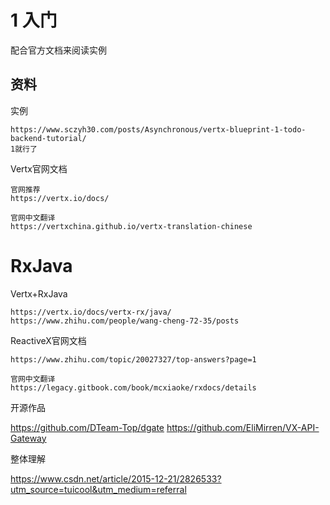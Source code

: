 

# 1 入门


配合官方文档来阅读实例


## 资料


实例

    https://www.sczyh30.com/posts/Asynchronous/vertx-blueprint-1-todo-backend-tutorial/
    1就行了


Vertx官网文档
    
    官网推荐
    https://vertx.io/docs/
    
    官网中文翻译
    https://vertxchina.github.io/vertx-translation-chinese




# RxJava 

Vertx+RxJava

    https://vertx.io/docs/vertx-rx/java/
    https://www.zhihu.com/people/wang-cheng-72-35/posts



ReactiveX官网文档

    https://www.zhihu.com/topic/20027327/top-answers?page=1
    
    官网中文翻译
    https://legacy.gitbook.com/book/mcxiaoke/rxdocs/details







开源作品 

https://github.com/DTeam-Top/dgate
https://github.com/EliMirren/VX-API-Gateway




整体理解

https://www.csdn.net/article/2015-12-21/2826533?utm_source=tuicool&utm_medium=referral